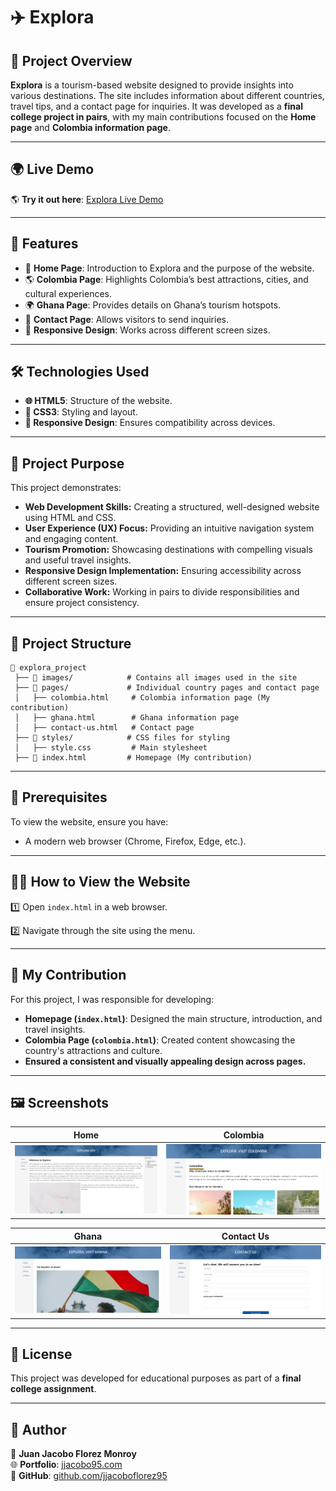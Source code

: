 # ✈️ Explora

## 📌 Project Overview

**Explora** is a tourism-based website designed to provide insights into various destinations. The site includes information about different countries, travel tips, and a contact page for inquiries. It was developed as a **final college project in pairs**, with my main contributions focused on the **Home page** and **Colombia information page**.

---

## 🌍 Live Demo

🌎 **Try it out here**: [Explora Live Demo](https://explora-henna.vercel.app)

---

## 🚀 Features

- 🏡 **Home Page**: Introduction to Explora and the purpose of the website.
- 🌎 **Colombia Page**: Highlights Colombia’s best attractions, cities, and cultural experiences.
- 🌍 **Ghana Page**: Provides details on Ghana’s tourism hotspots.
- 💌 **Contact Page**: Allows visitors to send inquiries.
- 📱 **Responsive Design**: Works across different screen sizes.

---

## 🛠 Technologies Used

- **🌐 HTML5**: Structure of the website.
- **🎨 CSS3**: Styling and layout.
- **📱 Responsive Design**: Ensures compatibility across devices.

---

## 📌 Project Purpose

This project demonstrates:

- **Web Development Skills:** Creating a structured, well-designed website using HTML and CSS.
- **User Experience (UX) Focus:** Providing an intuitive navigation system and engaging content.
- **Tourism Promotion:** Showcasing destinations with compelling visuals and useful travel insights.
- **Responsive Design Implementation:** Ensuring accessibility across different screen sizes.
- **Collaborative Work:** Working in pairs to divide responsibilities and ensure project consistency.

---

## 📂 Project Structure

```
📝 explora_project
 ├── 📝 images/            # Contains all images used in the site
 ├── 📝 pages/             # Individual country pages and contact page
 │   ├── colombia.html     # Colombia information page (My contribution)
 │   ├── ghana.html        # Ghana information page
 │   ├── contact-us.html   # Contact page
 ├── 📝 styles/            # CSS files for styling
 │   ├── style.css         # Main stylesheet
 ├── 📝 index.html         # Homepage (My contribution)
```

---

## 📌 Prerequisites

To view the website, ensure you have:
- A modern web browser (Chrome, Firefox, Edge, etc.).

---

## 🏃‍♂️ How to View the Website

1️⃣ Open `index.html` in a web browser.

2️⃣ Navigate through the site using the menu.

---

## 🎯 My Contribution

For this project, I was responsible for developing:

- **Homepage (`index.html`)**: Designed the main structure, introduction, and travel insights.
- **Colombia Page (`colombia.html`)**: Created content showcasing the country's attractions and culture.
- **Ensured a consistent and visually appealing design across pages.**

---

## 🖼 Screenshots

| Home | Colombia |
|------------|---------|
| ![Home](images/github/home.png) | ![About Us](images/github/colombia.png) |

| Ghana | Contact Us |
|------------|---------|
| ![Home](images/github/ghana.png) | ![About Us](images/github/contact.png) |

---

## 📝 License

This project was developed for educational purposes as part of a **final college assignment**.

---

## 💼 Author

👤 **Juan Jacobo Florez Monroy**  
🌐 **Portfolio**: [jjacobo95.com](https://jjacobo95.com)  
🐙 **GitHub**: [github.com/jjacoboflorez95](https://github.com/jjacoboflorez95)